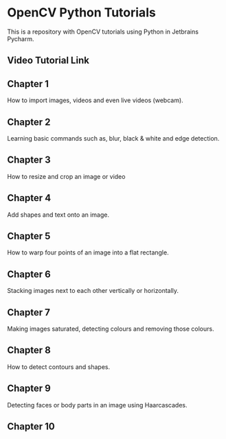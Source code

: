 # OpenCV Python Tutorials
 This is a repository with OpenCV tutorials using Python in Jetbrains Pycharm.

## Video Tutorial Link
 

## Chapter 1
 How to import images, videos and even live videos (webcam).

## Chapter 2
 Learning basic commands such as, blur, black & white and edge detection.

## Chapter 3
 How to resize and crop an image or video

## Chapter 4
 Add shapes and text onto an image.

## Chapter 5
 How to warp four points of an image into a flat rectangle.

## Chapter 6
 Stacking images next to each other vertically or horizontally.

## Chapter 7
 Making images saturated, detecting colours and removing those colours.

## Chapter 8
 How to detect contours and shapes.

## Chapter 9
 Detecting faces or body parts in an image using Haarcascades.

## Chapter 10
 
